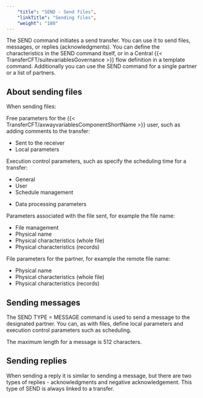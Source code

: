 ```yaml
---
    "title": "SEND - Send files",
    "linkTitle": "Sending files",
    "weight": "180"
---
```

The SEND command initiates a send transfer. You can use it to send files, messages, or replies (acknowledgments). You can define the characteristics in the SEND command itself, or in a Central {{< TransferCFT/suitevariablesGovernance  >}} flow definition in a template command. Additionally you can use the SEND command for a single partner or a list of partners.

About sending files
-------------------

When sending files:

Free parameters
for the {{< TransferCFT/axwayvariablesComponentShortName  >}} user, such as adding comments to the transfer:

- Sent to the
    receiver
- Local parameters

Execution control
parameters, such as specify the scheduling time for a transfer:

- General
- User
- Schedule management

<!-- -->

- Data processing
    parameters

Parameters associated
with the file sent, for example the file name:

- File management
- Physical name
- Physical characteristics
    (whole file)
- Physical characteristics
    (records)

File parameters
for the partner, for example the remote file name:

- Physical name
- Physical characteristics
    (whole file)
- Physical characteristics
    (records)

Sending messages
----------------

The SEND TYPE = MESSAGE command is used to send a message to the designated
partner. You can, as with files, define local parameters and execution control
parameters such as scheduling.

The maximum length for a message is 512 characters.

Sending replies
---------------

When sending a reply it is similar to sending a message, but there are two types of replies - acknowledgments and negative acknowledgement. This type of SEND is always linked to a transfer.
